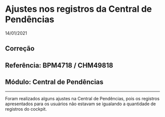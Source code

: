 # Ajustes nos registros da Central de Pendências
14/01/2021
## Correção
## Referência: BPM4718 / CHM49818
## Módulo: Central de Pendências
***

Foram realizados alguns ajustes na Central de Pendências, pois os registros apresentados para os usuários não estavam se igualando a quantidade de registros do cockpit.
